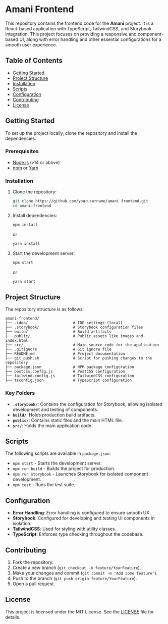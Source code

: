 
# Amani Frontend

This repository contains the frontend code for the **Amani** project. It is a React-based application with TypeScript, TailwindCSS, and Storybook integration. This project focuses on providing a responsive and component-based UI, along with error handling and other essential configurations for a smooth user experience.

## Table of Contents

- [Getting Started](#getting-started)
- [Project Structure](#project-structure)
- [Installation](#installation)
- [Scripts](#scripts)
- [Configuration](#configuration)
- [Contributing](#contributing)
- [License](#license)

## Getting Started

To set up the project locally, clone the repository and install the dependencies.

### Prerequisites

- [Node.js](https://nodejs.org/) (v14 or above)
- [npm](https://www.npmjs.com/) or [Yarn](https://yarnpkg.com/)

### Installation

1. Clone the repository:
   ```bash
   git clone https://github.com/yourusername/amani-frontend.git
   cd amani-frontend
   ```

2. Install dependencies:
   ```bash
   npm install
   ```
   or
   ```bash
   yarn install
   ```

3. Start the development server:
   ```bash
   npm start
   ```
   or
   ```bash
   yarn start
   ```

## Project Structure

The repository structure is as follows:

```
amani-frontend/
├── .idea/                    # IDE settings (local)
├── .storybook/               # Storybook configuration files
├── build/                    # Build artifacts
├── public/                   # Public assets like images and index.html
├── src/                      # Main source code for the application
├── .gitignore                # Git ignore file
├── README.md                 # Project documentation
├── git_push.sh               # Script for pushing changes to the repository
├── package.json              # NPM package configuration
├── postcss.config.js         # PostCSS configuration
├── tailwind.config.js        # TailwindCSS configuration
├── tsconfig.json             # TypeScript configuration
```

### Key Folders

- **`.storybook/`**: Contains the configuration for Storybook, allowing isolated development and testing of components.
- **`build/`**: Holds production build artifacts.
- **`public/`**: Contains static files and the main HTML file.
- **`src/`**: Holds the main application code.

## Scripts

The following scripts are available in `package.json`:

- `npm start` - Starts the development server.
- `npm run build` - Builds the project for production.
- `npm run storybook` - Launches Storybook for isolated component development.
- `npm test` - Runs the test suite.

## Configuration

- **Error Handling**: Error handling is configured to ensure smooth UX.
- **Storybook**: Configured for developing and testing UI components in isolation.
- **TailwindCSS**: Used for styling with utility classes.
- **TypeScript**: Enforces type checking throughout the codebase.

## Contributing

1. Fork the repository.
2. Create a new branch (`git checkout -b feature/YourFeature`).
3. Make your changes and commit (`git commit -m 'Add some feature'`).
4. Push to the branch (`git push origin feature/YourFeature`).
5. Open a pull request.

## License

This project is licensed under the MIT License. See the [LICENSE](LICENSE) file for details.
